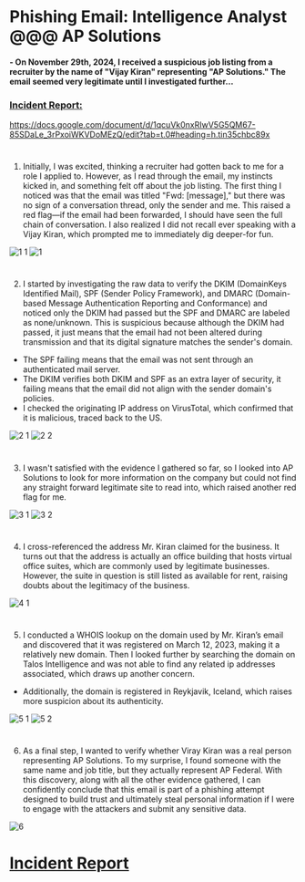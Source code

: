 # Phishing Email: Intelligence Analyst @@@ AP Solutions

#### - On November 29th, 2024, I received a suspicious job listing from a recruiter by the name of "Vijay Kiran" representing "AP Solutions." The email seemed very legitimate until I investigated further...

### <a href="https://docs.google.com/document/d/1qcuVk0nxRIwV5G5QM67-85SDaLe_3rPxoiWKVDoMEzQ/edit?tab=t.0#heading=h.tin35chbc89x" target="_blank">Incident Report:</a>

https://docs.google.com/document/d/1qcuVk0nxRIwV5G5QM67-85SDaLe_3rPxoiWKVDoMEzQ/edit?tab=t.0#heading=h.tin35chbc89x
#

1. Initially, I was excited, thinking a recruiter had gotten back to me for a role I applied to. However, as I read through the email, my instincts kicked in, and something felt off about the job listing. The first thing I noticed was that the email was titled "Fwd: [message]," but there was no sign of a conversation thread, only the sender and me. This raised a red flag—if the email had been forwarded, I should have seen the full chain of conversation. I also realized I did not recall ever speaking with a Vijay Kiran, which prompted me to immediately dig deeper-for fun.

![1 1](https://github.com/user-attachments/assets/296a8064-4d7b-4304-a45f-d23615455680)
![1](https://github.com/user-attachments/assets/5ae09ac3-fb3f-4a88-8641-d217c2a03b4f)
#

2. I started by investigating the raw data to verify the DKIM (DomainKeys Identified Mail), SPF (Sender Policy Framework), and DMARC (Domain-based Message Authentication Reporting and Conformance) and noticed only the DKIM had passed but the SPF and DMARC are labeled as none/unknown. This is suspicious because although the DKIM had passed, it just means that the email had not been altered during transmission and that its digital signature matches the sender's domain. 
- The SPF failing means that the email was not sent through an authenticated mail server. 
- The DKIM verifies both DKIM and SPF as an extra layer of security, it failing means that the email did not align with the sender domain's policies. 
- I checked the originating IP address on VirusTotal, which confirmed that it is malicious, traced back to the US.

![2 1](https://github.com/user-attachments/assets/e2b8ef04-acd4-40e1-960d-6f6c14917952)
![2 2](https://github.com/user-attachments/assets/38cb9ba4-6f22-45a6-8df5-fc5a786a9af6)
#

3. I wasn't satisfied with the evidence I gathered so far, so I looked into AP Solutions to look for more information on the company but could not find any straight forward legitimate site to read into, which raised another red flag for me.

![3 1](https://github.com/user-attachments/assets/550d4811-e242-4c54-aa78-7a4d55f87201)
![3 2](https://github.com/user-attachments/assets/1a27e014-a8ea-4324-8538-c0fd2f05d0f3)
#

4. I cross-referenced the address Mr. Kiran claimed for the business. It turns out that the address is actually an office building that hosts virtual office suites, which are commonly used by legitimate businesses. However, the suite in question is still listed as available for rent, raising doubts about the legitimacy of the business. 

![4 1](https://github.com/user-attachments/assets/f47e7e6d-4c2d-4085-8eca-3ccaebad37df)
#

5. I conducted a WHOIS lookup on the domain used by Mr. Kiran’s email and discovered that it was registered on March 12, 2023, making it a relatively new domain. Then I looked further by searching the domain on Talos Intelligence and was not able to find any related ip addresses associated, which draws up another concern.
- Additionally, the domain is registered in Reykjavik, Iceland, which raises more suspicion about its authenticity. 

![5 1](https://github.com/user-attachments/assets/6f1f43f1-7a7d-4fb0-8483-e775824cdddf)
![5 2](https://github.com/user-attachments/assets/5732e096-7b4e-47fc-9ee7-8bb2c143bc08)
#

6. As a final step, I wanted to verify whether Viray Kiran was a real person representing AP Solutions. To my surprise, I found someone with the same name and job title, but they actually represent AP Federal. With this discovery, along with all the other evidence gathered, I can confidently conclude that this email is part of a phishing attempt designed to build trust and ultimately steal personal information if I were to engage with the attackers and submit any sensitive data.

![6](https://github.com/user-attachments/assets/a9685efb-ee28-43e2-bf3a-3fdbc5b55ef8)
#

# <a href="https://docs.google.com/document/d/1qcuVk0nxRIwV5G5QM67-85SDaLe_3rPxoiWKVDoMEzQ/edit?tab=t.0#heading=h.tin35chbc89x" target="_blank">Incident Report</a>
